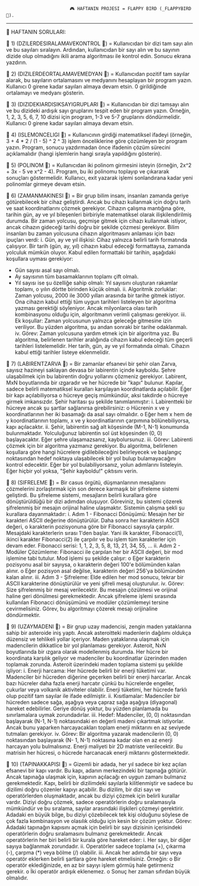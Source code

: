                             🎮 HAFTANIN PROJESI = FLAPPY BIRD (_FLAPPYBIRD 📂).

--------------------------------------------------------------------------------------------------------------------------------

📖 HAFTANIN SORULARI:

🔶 1) (DZILERDESIRALAMAVEKONTROL 📂) = Kullanıcıdan bir dizi tam sayı alın ve bu sayıları sıralayın. Ardından, kullanıcıdan bir
sayı alın ve bu sayının dizide olup olmadığını ikili arama algoritması ile kontrol edin.
Sonucu ekrana yazdırın.

🔶 2) (DIZILERDEORTALAMAVEMEDYAN 📂) = Kullanıcıdan pozitif tam sayılar alarak, bu sayıların ortalamasını ve medyanını
hesaplayan bir program yazın. Kullanıcı 0 girene kadar sayıları almaya devam etsin. 0
girildiğinde ortalamayı ve medyanı gösterin. 

🔶 3) (DIZIDEKIARDISIKSAYIGRUPLARI 📂) = Kullanıcıdan bir dizi tamsayı alın ve bu dizideki ardışık sayı gruplarını tespit eden bir
program yazın. Örneğin, 1, 2, 3, 5, 6, 7, 10 dizisi için program, 1-3 ve 5-7 gruplarını
döndürmelidir. Kullanıcı 0 girene kadar sayıları almaya devam etsin.

🔶 4) (ISLEMONCELIGI 📂) = Kullanıcının girdiği matematiksel ifadeyi (örneğin, 3 + 4 * 2 / (1 - 5) ^ 2 ^ 3) işlem
önceliklerine göre çözümleyen bir program yazın. Program, sonucu yazdırmadan önce
ifadenin çözüm sürecini açıklamalıdır (hangi işlemlerin hangi sırayla yapıldığını
gösterin).

🔶 5) (POLINOM 📂) = Kullanıcıdan iki polinom girmesini isteyin (örneğin, 2x^2 + 3x - 5 ve x^2 - 4).
Program, bu iki polinomu toplayıp ve çıkararak sonuçları göstermelidir. Kullanıcı,
exit yazarak işlemi sonlandırana kadar yeni polinomlar girmeye devam etsin.

🔷 6) (ZAMANMAKINESI 📂) = Bir grup bilim insanı, insanları zamanda geriye götürebilecek bir cihaz geliştirdi.
Ancak bu cihazı kullanmak için doğru tarih ve saat koordinatlarını çözmek gerekiyor.
Cihazın çalışma mantığına göre, tarihin gün, ay ve yıl bileşenleri birbiriyle
matematiksel olarak ilişkilendirilmiş durumda. Bir zaman yolcusu, geçmişe gitmek
için cihazı kullanmak istiyor, ancak cihazın gideceği tarihi doğru bir şekilde çözmesi
gerekiyor. Bilim insanları bu zaman yolcusuna cihazın algoritmasını anlaması için
bazı ipuçları verdi:
i. Gün, ay ve yıl ilişkisi: Cihaz yalnızca belirli tarih formatında çalışıyor. Bir
tarih (gün, ay, yıl) cihazın kabul edeceği formattaysa, zamanda yolculuk
mümkün oluyor. Kabul edilen formattaki bir tarihin, aşağıdaki koşullara
uyması gerekiyor:
* Gün sayısı asal sayı olmalı.
* Ay sayısının tüm basamaklarının toplamı çift olmalı.
* Yıl sayısı ise şu özelliğe sahip olmalı: Yıl sayısını oluşturan rakamlar
toplamı, o yılın dörtte birinden küçük olmalı.
ii. Algoritmik zorluklar: Zaman yolcusu, 2000 ile 3000 yılları arasında bir
tarihe gitmek istiyor. Ona cihazın kabul ettiği tüm uygun tarihleri listeleyen bir
algoritma yazması gerektiği söyleniyor. Ancak milyonlarca olası tarih
kombinasyonu olduğu için, algoritmanın verimli çalışması gerekiyor.
iii. Ek koşullar: Zaman yolcusunun yalnızca geleceğe gitmesine izin veriliyor.
Bu yüzden algoritma, şu andan sonraki bir tarihe odaklanmalı.
iv. Görev: Zaman yolcusuna yardım etmek için bir algoritma yaz. Bu algoritma,
belirlenen tarihler aralığında cihazın kabul edeceği tüm geçerli tarihleri
listelemelidir. Her tarih, gün, ay ve yıl formatında olmalı. Cihazın kabul ettiği
tarihler listeye eklenmelidir.

🔷 7) (LABIRENTZARVA 📂) = Bir zamanlar efsanevi bir şehir olan Zarva, sayısız hazineyi saklayan devasa bir
labirentin içinde kayboldu. Şehre ulaşabilmek için bu labirentin doğru yollarını
çözmeniz gerekiyor. Labirent, MxN boyutlarında bir ızgaradır ve her hücrede bir
"kapı" bulunur. Kapılar, sadece belirli matematiksel kuralları karşılayan
koordinatlarda açılabilir. Eğer bir kapı açılabiliyorsa o hücreye geçiş mümkündür,
aksi takdirde o hücreye girmek imkansızdır. Şehir haritası şu şekilde tanımlanmıştır:
i. Labirentteki bir hücreye ancak şu şartlar sağlanırsa girebilirsiniz:
o Hücrenin x ve y koordinatlarının her iki basamağı da asal sayı olmalıdır.
o Eğer hem x hem de y koordinatlarının toplamı, x ve y koordinatlarının çarpımına
bölünebiliyorsa, kapı açılacaktır.
ii. Şehir, labirentin sağ alt köşesinde (M-1, N-1) konumunda bulunmaktadır.
Yolculuğunuz labirentin sol üst köşesinden (0, 0) başlayacaktır. Eğer şehre
ulaşamazsanız, kaybolursunuz.
iii. Görev: Labirenti çözmek için bir algoritma yazmanız gerekiyor. Bu
algoritma, belirlenen koşullara göre hangi hücrelere gidilebileceğini
belirleyecek ve başlangıç noktasından hedef noktaya ulaşabilecek bir yol
bulup bulamayacağını kontrol edecektir. Eğer bir yol bulabiliyorsanız, yolun
adımlarını listeleyin. Eğer hiçbir yol yoksa, "Şehir kayboldu!" çıktısını verin.

🔷 8) (SIFRELEME 📂) = Bir casus örgütü, düşmanlarının mesajlarını çözmelerini zorlaştırmak için son derece
karmaşık bir şifreleme sistemi geliştirdi. Bu şifreleme sistemi, mesajların belirli
kurallara göre dönüştürüldüğü bir dizi adımdan oluşuyor. Göreviniz, bu sistemi
çözerek şifrelenmiş bir mesajın orijinal haline ulaşmaktır. Sistemin çalışma şekli şu
kurallara dayanmaktadır:
i. Adım 1 - Fibonacci Dönüşümü: Mesajın her bir karakteri ASCII değerine
dönüştürülür. Daha sonra her karakterin ASCII değeri, o karakterin
pozisyonuna göre bir Fibonacci sayısıyla çarpılır. Mesajdaki karakterlerin
sırası 1'den başlar. Yani ilk karakter, Fibonacci(1), ikinci karakter
Fibonacci(2) ile çarpılır ve bu işlem tüm karakterler için devam eder.
Fibonacci serisi: 1, 1, 2, 3, 5, 8, 13, 21, 34, 55, ...
ii. Adım 2 - Modüler Çözümleme: Fibonacci ile çarpılan her bir ASCII değeri,
bir mod işlemine tabi tutulur. Mod işlemi şu şekilde çalışır:
o Eğer karakterin pozisyonu asal bir sayıysa, o karakterin değeri 100'e
bölümünden kalan alınır.
o Eğer pozisyon asal değilse, karakterin değeri 256'ya bölümünden kalan
alınır.
iii. Adım 3 - Şifreleme: Elde edilen her mod sonucu, tekrar bir ASCII karakterine
dönüştürülür ve yeni şifreli mesaj oluşturulur.
iv. Görev: Size şifrelenmiş bir mesaj verilecektir. Bu mesajın çözülmesi ve
orijinal haline geri dönülmesi gerekmektedir. Ancak şifreleme işlemi sırasında
kullanılan Fibonacci dönüşümünü ve modüler çözümlemeyi tersine
çevirmelisiniz. Görev, bu algoritmayı çözerek mesajı orijinaline döndürmektir.

🔷 9) (UZAYMADENI 📂) = Bir grup uzay madencisi, zengin maden yataklarına sahip bir asteroide iniş yaptı.
Ancak asteroitteki madenlerin dağılımı oldukça düzensiz ve tehlikeli yollar içeriyor.
Maden yataklarına ulaşmak için madencilerin dikkatlice bir yol planlaması gerekiyor.
Asteroit, NxN boyutlarında bir ızgara olarak modellenmiş durumda. Her hücre bir
koordinata karşılık geliyor ve madenciler bu koordinatlar üzerinden maden toplamak
zorunda. Asteroit üzerindeki maden toplama sistemi şu şekilde işliyor:
i. Enerji harcama: Her hücrede belirli bir enerji tüketimi var. Madenciler bir
hücreden diğerine geçerken belirli bir enerji harcarlar. Ancak bazı hücreler
daha fazla enerji harcatır çünkü bu hücrelerde engeller, çukurlar veya volkanik
aktiviteler olabilir. Enerji tüketimi, her hücrede farklı olup pozitif tam sayılar
ile ifade edilmiştir.
ii. Kısıtlamalar: Madenciler bir hücreden sadece sağa, aşağıya veya çapraz
sağa aşağıya (diyagonal) hareket edebilirler. Geriye dönüş yoktur, bu yüzden
planlamada bu sınırlamalara uymak zorundadırlar.
iii. Hedef: Madenciler, (0, 0) noktasından başlayarak (N-1, N-1) noktasındaki en
değerli madeni çıkartmak istiyorlar. Ancak bunu yaparken harcayacakları
toplam enerji miktarını en az seviyede tutmaları gerekiyor.
iv. Görev: Bir algoritma yazarak madencilerin (0, 0) noktasından başlayarak (N-
1, N-1) noktasına kadar olan en az enerji harcayan yolu bulmalısınız. Enerji
maliyeti bir 2D matriste verilecektir. Bu matrisin her hücresi, o hücrede
harcanacak enerji miktarını göstermektedir.

🔷 10) (TAPINAKKAPISI 📂) = Gizemli bir adada, her yıl sadece bir kez açılan efsanevi bir kapı vardır. Bu kapı,
adanın merkezindeki bir tapınağa götürür. Ancak tapınağa ulaşmak için, kapının
açılacağı en uygun zamanı bulmanız gerekmektedir. Kapı, belirli bir dizilimdeki
sayılarla kilitlenmiştir ve sadece bu dizilimi doğru çözenler kapıyı açabilir.
Bu dizilim, bir dizi sayı ve operatörlerden oluşmaktadır, ancak bu diziyi çözmek için
belirli kurallar vardır. Diziyi doğru çözmek, sadece operatörlerin doğru sıralamasıyla
mümkündür ve bu sıralama, sayılar arasındaki ilişkileri çözmeyi gerektirir. Adadaki
en büyük bilge, bu diziyi çözebilecek tek kişi olduğunu söylese de çok fazla
kombinasyon ve olasılık olduğu için kesin bir çözüm yoktur.
Görev: Adadaki tapınağın kapısını açmak için belirli bir sayı dizisinin içerisindeki
operatörlerin doğru sıralamasını bulmanız gerekmektedir. Ancak operatörlerin her biri
belirli bir kurala göre hareket eder:
i. Her sayı, bir diğer sayıya bağlanmak zorundadır.
ii. Operatörler sadece toplama (+), çıkarma (-), çarpma (*) veya bölme (/) olabilir.
iii. Ancak her adımda bir sayı veya operatör eklerken belirli şartlara göre hareket
etmelisiniz. Örneğin:
o Bir operatör eklediğinizde, en az bir sayıyı işlem görmüş hale getirmeniz gerekir.
o İki operatör ardışık eklenemez.
o Sonuç her zaman sıfırdan büyük olmalıdır.
